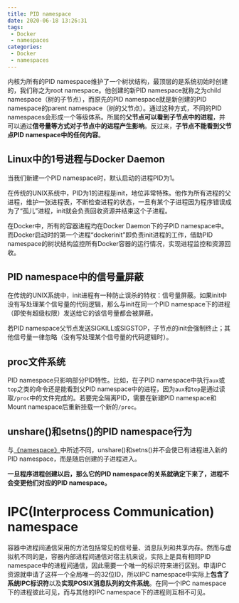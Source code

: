 ```yaml
---
title: PID namespace
date: 2020-06-18 13:26:31
tags: 
 - Docker
 - namespaces
categories: 
 - Docker
 - namespaces
---
```


内核为所有的PID namespace维护了一个树状结构，最顶层的是系统初始时创建的，我们称之为root namespace。他创建的新PID namespace就称之为child namespace（树的子节点），而原先的PID namespace就是新创建的PID namespace的parent namespace（树的父节点）。通过这种方式，不同的PID namespaces会形成一个等级体系。所属的**父节点可以看到子节点中的进程**，并可以通过**信号量等方式对子节点中的进程产生影响**。反过来，**子节点不能看到父节点PID namespace中的任何内容**。

## Linux中的1号进程与Docker Daemon

当我们新建一个PID namespace时，默认启动的进程PID为1。

在传统的UNIX系统中，PID为1的进程是init，地位非常特殊。他作为所有进程的父进程，维护一张进程表，不断检查进程的状态，一旦有某个子进程因为程序错误成为了“孤儿”进程，init就会负责回收资源并结束这个子进程。

在Docker中，所有的容器进程均在Docker Daemon下的子PID namespace中。而Docker启动时的第一个进程“dockerinit”即负责init进程的工作，借助PID namespace的树状结构监控所有Docker容器的运行情况，实现进程监控和资源回收。

## PID namespace中的信号量屏蔽

在传统的UNIX系统中，init进程有一种防止误杀的特权：信号量屏蔽。如果init中没有写处理某个信号量的代码逻辑，那么与init在同一个PID namespace下的进程（即使有超级权限）发送给它的该信号量都会被屏蔽。

若PID namespace父节点发送SIGKILL或SIGSTOP，子节点的init会强制终止；其他信号量一律忽略（没有写处理某个信号量的代码逻辑时）。

## proc文件系统

PID namespace只影响部分PID特性。比如，在子PID namespace中执行`aux`或`top`之类的命令还是能看到父PID namespace中的进程，因为`aux`和`top`是通过读取`/proc`中的文件完成的。若要完全隔离PID，需要在新建PID namespace和Mount namespace后重新挂载一个新的`/proc`。

## unshare()和setns()的PID namespace行为

与[《namespace》](../namespace.md)中所述不同，unshare()和setns()并不会使已有进程进入新的PID namespace，而是随后创建的子进程进入。

**一旦程序进程创建以后，那么它的PID namespace的关系就确定下来了，进程不会变更他们对应的PID namespace。**

# IPC(Interprocess Communication) namespace

容器中进程间通信采用的方法包括常见的信号量、消息队列和共享内存。然而与虚拟机不同的是，容器内部进程间通信对宿主机来说，实际上是具有相同PID namespace中的进程间通信，因此需要一个唯一的标识符来进行区别。申请IPC资源就申请了这样一个全局唯一的32位ID，所以IPC namespace中实际上**包含了系统IPC标识符**以及**实现POSIX消息队列的文件系统**。在同一个IPC namespace下的进程彼此可见，而与其他的IPC namespace下的进程则互相不可见。
